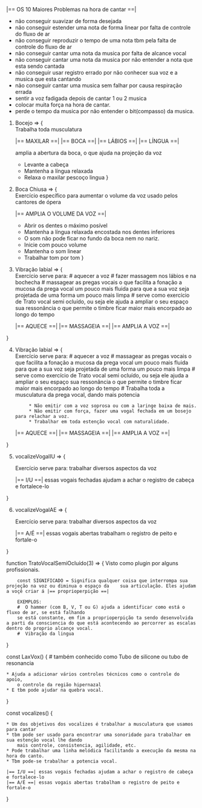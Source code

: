 |== OS 10 Maiores Problemas na hora de cantar ==|
* não conseguir suavizar de forma desejada
* não conseguir estender uma nota de forma linear por falta de controle do fluxo de ar
* não conseguir reproduzir o tempo de uma nota tbm pela falta de controle do fluxo de ar
* não conseguir cantar uma nota da musica por falta de alcance vocal
* não conseguir cantar uma nota da musica por não entender a nota que esta sendo cantada
* não conseguir usar registro errado por não conhecer sua voz e a musica que esta cantando
* não conseguir cantar uma musica sem falhar por causa respiração errada
* sentir a voz fadigada depois de cantar 1 ou 2 musica
* colocar muita força na hora de cantar.
* perde o tempo da musica por não entender o bit(compasso) da musica.

1) Bocejo => {  
    Trabalha toda musculatura 
    
    |== MAXILAR ==|
    |== BOCA    ==|
    |== LÁBIOS  ==|
    |== LÍNGUA  ==|

    amplia a abertura da boca, o que ajuda na projeção da voz

    * Levante a cabeça
    * Mantenha a língua relaxada
    * Relaxa o maxilar pescoço lingua 
}

2) Boca Chiusa => {  
    Exercício específico para aumentar o volume da voz
    usado pelos cantores de ópera

    |== AMPLIA O VOLUME DA VOZ  ==|

    * Abrir os dentes o máximo posível
    * Mantenha a língua relaxada encostada nos dentes inferiores
    * O som não pode ficar no fundo da boca nem no nariz.
    * Inicie com pouco volume
    * Mantenha o som linear
    * Trabalhar tom por tom
}

3) Vibração labial => {  
    Exercício serve para: 
        # aquecer a voz
        # fazer massagem nos lábios e na bochecha
        # massagear as pregas vocais o que facilita a fonação
            a mucosa da prega vocal um pouco mais fluida para que 
            a sua voz seja projetada de uma forma um pouco mais limpa
        # serve como exercício de Trato vocal semi ocluído, ou seja 
            ele ajuda a ampliar o seu espaço sua ressonância o que permite
            o timbre ficar maior mais encorpado ao longo do tempo

    |== AQUECE ==|
    |== MASSAGEIA    ==|
    |== AMPLIA A VOZ  ==|

}

4) Vibração labial => {  
    Exercício serve para: 
        # aquecer a voz
        # massagear as pregas vocais o que facilita a fonação
            a mucosa da prega vocal um pouco mais fluida para que 
            a sua voz seja projetada de uma forma um pouco mais limpa
        # serve como exercício de Trato vocal semi ocluído, ou seja 
            ele ajuda a ampliar o seu espaço sua ressonância o que permite
            o timbre ficar maior mais encorpado ao longo do tempo
        # Trabalha toda a musculatura da prega vocal, dando mais potencia

            * Não emitir com a voz soprosa ou com a laringe baixa de mais.
            * Não emitir com força, fazer uma vogal fechada em um bosejo para relachar a voz.
            * Trabalhar em toda estenção vocal com naturalidade.

    |== AQUECE ==|
    |== MASSAGEIA    ==|
    |== AMPLIA A VOZ  ==|

}

5) vocalizeVogalIU => {  

    Exercício serve para: trabalhar diversos aspectos da voz

    |== I/U ==| essas vogais fechadas ajudam a achar o registro de cabeça e fortalece-lo


}

6) vocalizeVogalAE => {  
    
    Exercício serve para: trabalhar diversos aspectos da voz

    |== A/É ==| essas vogais abertas trabalham o registro de peito e fortale-o 

}


function TratoVocalSemiOcluído(3) => {
    Visto como plugin por alguns profissionais.

        const SIGNIFICADO = Significa qualquer coisa que interrompa sua projeção na voz ou diminua o espaço da    sua articulação. Eles ajudam a voçê criar á |== proprioperpição ==|

        EXEMPLOS: 
        #  O hammer (com B, V, T ou G) ajuda a identificar como está o fluxo de ar, se está falhando 
        se está constante, em fim a proprioperpição ta sendo desenvolvida a parti da consciencia do que está acontecendo ao percorrer as escalas dentro do proprio alcançe vocal.
        #  Vibração da lingua
}


const LaxVox() {
    # também conhecido como Tubo de silicone ou tubo de resonancia

    * Ajuda a adicionar vários controles técnicos como o controle do apoio, 
        o controle da região hipernazal
    * E tbm pode ajudar na quebra vocal.
}

const vocalizes() {

    * Um dos objetivos dos vocalizes é trabalhar a musculatura que usamos para cantar
    * tbm pode ser usado para encontrar uma sonoridade para trabalhar em sua estenção vocal lhe dando 
        mais controle, consistencia, agilidade, etc.
    * Pode trabalhar uma linha melódica facilitando a execução da mesma na hora do canto.
    * Tbm pode-se trabalhar a potencia vocal.

    |== I/U ==| essas vogais fechadas ajudam a achar o registro de cabeça e fortalece-lo
    |== A/É ==| essas vogais abertas trabalham o registro de peito e fortale-o 
}